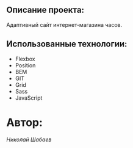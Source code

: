## Описание проекта:

Адаптивный сайт интернет-магазина часов.

## Использованные технологии:
* Flexbox
* Position
* BEM
* GIT
* Grid
* Sass
* JavaScript

# Автор:
*Николай Шабаев*
